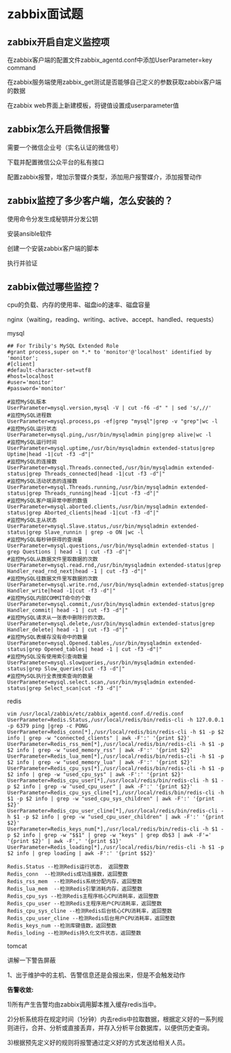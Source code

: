 # zabbix面试题

## **zabbix开启自定义监控项**

在zabbix客户端的配置文件zabbix_agentd.conf中添加UserParameter=key command

在zabbix服务端使用zabbix_get测试是否能够自己定义的参数获取zabbix客户端的数据

在zabbix web界面上新建模板，将键值设置成userparameter值

## **zabbix怎么开启微信报警**

需要一个微信企业号（实名认证的微信号）

下载并配置微信公众平台的私有接口

配置zabbix报警，增加示警媒介类型，添加用户报警媒介，添加报警动作

## **zabbix监控了多少客户端，怎么安装的？**

使用命令分发生成秘钥并分发公钥

安装ansible软件

创建一个安装zabbix客户端的脚本

执行并验证

## **zabbix做过哪些监控？**

cpu的负载、内存的使用率、磁盘io的速率、磁盘容量

nginx（waiting，reading、writing、active、accept、handled、requests）

mysql

```text
## For Tribily's MySQL Extended Role
#grant process,super on *.* to 'monitor'@'localhost' identified by 'monitor';
#[client]
#default-character-set=utf8 
#host=localhost
#user='monitor'
#password='monitor'

#监控MySQL版本
UserParameter=mysql.version,mysql -V | cut -f6 -d" " | sed 's/,//'
#监控MySQL进程数
UserParameter=mysql.process,ps -ef|grep "mysql"|grep -v "grep"|wc -l
#监控MySQL运行状态
UserParameter=mysql.ping,/usr/bin/mysqladmin ping|grep alive|wc -l
#监控MySQL运行时间
UserParameter=mysql.uptime,/usr/bin/mysqladmin extended-status|grep Uptime|head -1|cut -f3 -d"|"
#监控MySQL的连接数
UserParameter=mysql.Threads.connected,/usr/bin/mysqladmin extended-status|grep Threads_connected|head -1|cut -f3 -d"|"
#监控MySQL活动状态的连接数
UserParameter=mysql.Threads.running,/usr/bin/mysqladmin extended-status|grep Threads_running|head -1|cut -f3 -d"|"
#监控MySQL客户端异常中断的数值
UserParameter=mysql.aborted.clients,/usr/bin/mysqladmin extended-status|grep Aborted_clients|head -1|cut -f3 -d"|"
#监控MySQL主从状态
UserParameter=mysql.Slave.status,/usr/bin/mysqladmin extended-status|grep Slave_runnin | grep -o ON |wc -l
#监控MySQL每秒钟获得的查询量
UserParameter=mysql.questions,/usr/bin/mysqladmin extended-status | grep Questions | head -1 | cut -f3 -d"|" 
#监控MySQL从数据文件里取数据的次数
UserParameter=mysql.read.rnd,/usr/bin/mysqladmin extended-status|grep Handler_read_rnd_next|head -1 | cut -f3 -d"|"  
#监控MySQL往数据文件里写数据的次数
UserParameter=mysql.write.rnd,/usr/bin/mysqladmin extended-status|grep Handler_write|head -1|cut -f3 -d"|" 
#监控MySQL内部COMMIT命令的个数
UserParameter=mysql.commit,/usr/bin/mysqladmin extended-status|grep Handler_commit| head -1 | cut -f3 -d"|" 
#监控MySQL请求从一张表中删除行的次数。
UserParameter=mysql.delete,/usr/bin/mysqladmin extended-status|grep Handler_delete| head -1 | cut -f3 -d"|" 
#监控MySQL表缓存没有命中的数量
UserParameter=mysql.Opened.tables,/usr/bin/mysqladmin extended-status|grep Opened_tables| head -1 | cut -f3 -d"|" 
#监控MySQL没有使用索引查询数量
UserParameter=mysql.slowqueries,/usr/bin/mysqladmin extended-status|grep Slow_queries|cut -f3 -d"|"
#监控MySQL执行全表搜索查询的数量
UserParameter=mysql.select.scan,/usr/bin/mysqladmin extended-status|grep Select_scan|cut -f3 -d"|"
```

redis

```text
vim /usr/local/zabbix/etc/zabbix_agentd.conf.d/redis.conf
UserParameter=Redis.Status,/usr/local/redis/bin/redis-cli -h 127.0.0.1 -p 6379 ping |grep -c PONG
UserParameter=Redis_conn[*],/usr/local/redis/bin/redis-cli -h $1 -p $2 info | grep -w "connected_clients" | awk -F':' '{print $2}'
UserParameter=Redis_rss_mem[*],/usr/local/redis/bin/redis-cli -h $1 -p $2 info | grep -w "used_memory_rss" | awk -F':' '{print $2}'
UserParameter=Redis_lua_mem[*],/usr/local/redis/bin/redis-cli -h $1 -p $2 info | grep -w "used_memory_lua" | awk -F':' '{print $2}'
UserParameter=Redis_cpu_sys[*],/usr/local/redis/bin/redis-cli -h $1 -p $2 info | grep -w "used_cpu_sys" | awk -F':' '{print $2}'
UserParameter=Redis_cpu_user[*],/usr/local/redis/bin/redis-cli -h $1 -p $2 info | grep -w "used_cpu_user" | awk -F':' '{print $2}'
UserParameter=Redis_cpu_sys_cline[*],/usr/local/redis/bin/redis-cli -h $1 -p $2 info | grep -w "used_cpu_sys_children" | awk -F':' '{print $2}'
UserParameter=Redis_cpu_user_cline[*],/usr/local/redis/bin/redis-cli -h $1 -p $2 info | grep -w "used_cpu_user_children" | awk -F':' '{print $2}'
UserParameter=Redis_keys_num[*],/usr/local/redis/bin/redis-cli -h $1 -p $2 info | grep -w "$$1" | grep -w "keys" | grep db$3 | awk -F'=' '{print $2}' | awk -F',' '{print $1}'
UserParameter=Redis_loading[*],/usr/local/redis/bin/redis-cli -h $1 -p $2 info | grep loading | awk -F':' '{print $$2}'

Redis.Status --检测Redis运行状态， 返回整数
Redis_conn  --检测Redis成功连接数，返回整数
Redis_rss_mem  --检测Redis系统分配内存，返回整数
Redis_lua_mem  --检测Redis引擎消耗内存，返回整数
Redis_cpu_sys --检测Redis主程序核心CPU消耗率，返回整数
Redis_cpu_user --检测Redis主程序用户CPU消耗率，返回整数
Redis_cpu_sys_cline --检测Redis后台核心CPU消耗率，返回整数
Redis_cpu_user_cline --检测Redis后台用户CPU消耗率，返回整数
Redis_keys_num --检测库键值数，返回整数
Redis_loding --检测Redis持久化文件状态，返回整数
```

tomcat



讲解一下警告屏蔽

1、出于维护中的主机、告警信息还是会报出来，但是不会触发动作

**告警收敛:**

1)所有产生告警均由zabbix调用脚本推入缓存redis当中。

2)分析系统将在规定时间（1分钟）内去redis中拉取数据，根据定义好的一系列规则进行，合并、分析或直接丢弃，并存入分析平台数据库，以便供历史查询。

3)根据预先定义好的规则将报警通过定义好的方式发送给相关人员。





